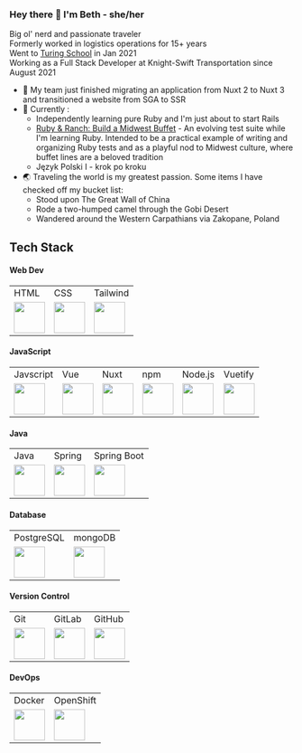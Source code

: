 ### Hey there 👋 I'm Beth - she/her

Big ol' nerd and passionate traveler  
Formerly worked in logistics operations for 15+ years  
Went to [Turing School](https://turing.edu/) in Jan 2021   
Working as a Full Stack Developer at Knight-Swift Transportation since August 2021

- 🔭 My team just finished migrating an application from Nuxt 2 to Nuxt 3 and transitioned a website from SGA to SSR
- 🌱 Currently :  
    * Independently learning pure Ruby and I'm just about to start Rails
    * [Ruby & Ranch: Build a Midwest Buffet](https://github.com/Meekb/BuildAMidwestBuffet) - An evolving test suite while I'm                   learning Ruby. Intended to be a practical example of writing and organizing Ruby tests and as a playful nod to Midwest culture, where       buffet lines are a beloved tradition
    * Język Polski I - krok po kroku
- 🌏 Traveling the world is my greatest passion. Some items I have checked off my bucket list:
    * Stood upon The Great Wall of China
    * Rode a two-humped camel through the Gobi Desert
    * Wandered around the Western Carpathians via Zakopane, Poland

## Tech Stack

#### Web Dev
<table>
   <tr>
    <td>HTML</td>
    <td>CSS</td>
    <td>Tailwind</td>
   </tr>

   <tr>
    <td><img width="55" src="https://raw.githubusercontent.com/gilbarbara/logos/master/logos/html-5.svg"/></td>
    <td><img width="55" src="https://raw.githubusercontent.com/gilbarbara/logos/master/logos/css-3.svg"/></td>
    <td><img width="55" src="https://raw.githubusercontent.com/gilbarbara/logos/master/logos/tailwindcss-icon.svg"/></td>
   </tr>
</table>

#### JavaScript
<table>
  <tr>
    <td>Javscript</td>
    <td>Vue</td>
    <td>Nuxt</td>
    <td>npm</td>
    <td>Node.js</td>
    <td>Vuetify</td>

  </tr>
  <tr>
    <td><img width="55" src="https://user-images.githubusercontent.com/25181517/117447155-6a868a00-af3d-11eb-9cfe-245df15c9f3f.png"/></td>
    <td><img width="55" src="https://user-images.githubusercontent.com/25181517/117448124-a2da9800-af3e-11eb-85d2-bd1b69b65603.png"/></td>
    <td><img width="55" src="https://github.com/marwin1991/profile-technology-icons/assets/136815194/ebd92b15-970a-45b8-8c4c-0ecf69b17cdc"/></td>
    <td><img width="55" src="https://user-images.githubusercontent.com/25181517/121401671-49102800-c959-11eb-9f6f-74d49a5e1774.png"/></td>
    <td><img width="55" src="https://user-images.githubusercontent.com/25181517/183568594-85e280a7-0d7e-4d1a-9028-c8c2209e073c.png"/></td>
    <td><img width="55" src="https://raw.githubusercontent.com/gilbarbara/logos/master/logos/vuetifyjs.svg"/></td>
  </tr>
</table>

#### Java
<table>
  <tr>
    <td>Java</td>
    <td>Spring</td>
    <td>Spring Boot</td>
  </tr>
  <tr>
    <td><img width="55" src="https://user-images.githubusercontent.com/25181517/117201156-9a724800-adec-11eb-9a9d-3cd0f67da4bc.png"/></td>
    <td><img width="55" src="https://user-images.githubusercontent.com/25181517/117201470-f6d56780-adec-11eb-8f7c-e70e376cfd07.png"/></td>
    <td><img width="55" src="https://user-images.githubusercontent.com/25181517/183891303-41f257f8-6b3d-487c-aa56-c497b880d0fb.png"/></td>
  </tr>
</table>

#### Database
<table>
   <tr>
     <td>PostgreSQL</td>
     <td>mongoDB</td>
   </tr>
   <tr>
     <td><img width="55" src="https://user-images.githubusercontent.com/25181517/117208740-bfb78400-adf5-11eb-97bb-09072b6bedfc.png"/></td>
     <td><img width="55" src="https://user-images.githubusercontent.com/25181517/182884177-d48a8579-2cd0-447a-b9a6-ffc7cb02560e.png"/></td>
   </tr>
</table>

#### Version Control
<table>
  <tr>
    <td>Git</td>
    <td>GitLab</td>
    <td>GitHub</td>
  </tr>
  <tr>
    <td><img width="55" src="https://user-images.githubusercontent.com/25181517/192108372-f71d70ac-7ae6-4c0d-8395-51d8870c2ef0.png"/></td>
    <td><img width="55" src="https://user-images.githubusercontent.com/25181517/192108376-c675d39b-90f6-4073-bde6-5a9291644657.png"/></td>
    <td><img width="55" src="https://user-images.githubusercontent.com/25181517/192108374-8da61ba1-99ec-41d7-80b8-fb2f7c0a4948.png"/></td>
  </tr>
</table>

#### DevOps
<table>
  <tr>
    <td>Docker</td>
    <td>OpenShift</td>
  </tr>
  <tr>
    <td><img width="55" src="https://user-images.githubusercontent.com/25181517/117207330-263ba280-adf4-11eb-9b97-0ac5b40bc3be.png"/></td>
    <td><img width="55" src="https://raw.githubusercontent.com/gilbarbara/logos/master/logos/openshift.svg"/></td>
  </tr>
</table>
